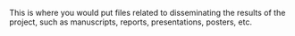 This is where you would put files related to disseminating the results of the project, such as manuscripts, reports, presentations, posters, etc.
